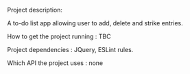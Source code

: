 Project description:

A to-do list app allowing user to add, delete and strike entries.

How to get the project running : TBC

Project dependencies : JQuery, ESLint rules.

Which API the project uses : none